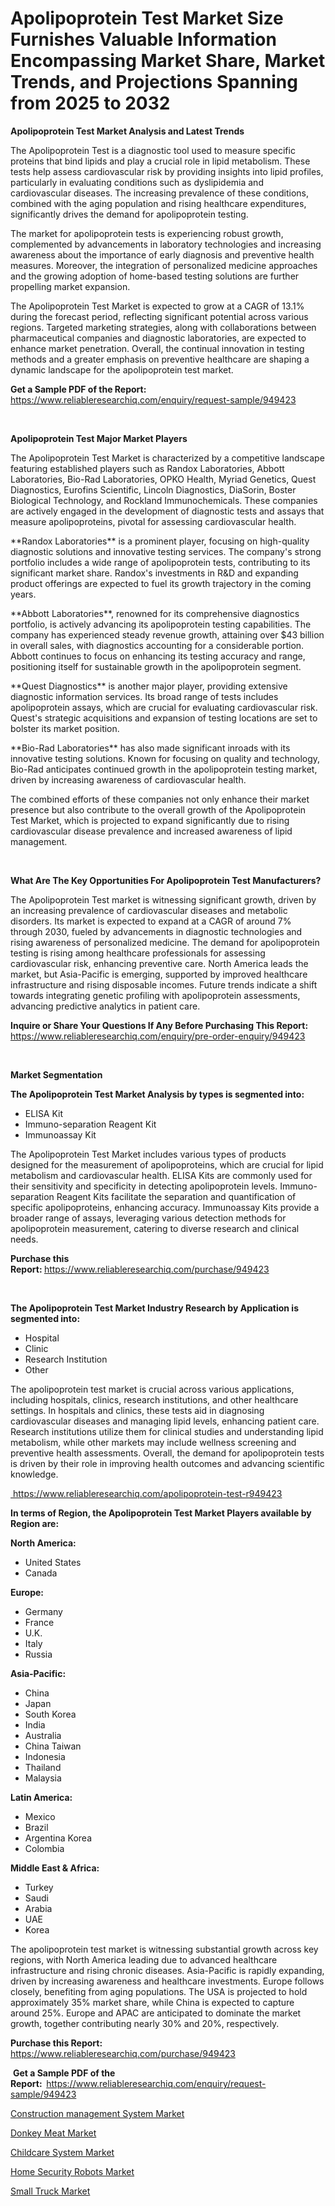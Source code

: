 <p><h1>Apolipoprotein Test Market Size Furnishes Valuable Information Encompassing Market Share, Market Trends, and Projections Spanning from 2025 to 2032</h1></p><p><strong>Apolipoprotein Test Market Analysis and Latest Trends</strong></p>
<p><p>The Apolipoprotein Test is a diagnostic tool used to measure specific proteins that bind lipids and play a crucial role in lipid metabolism. These tests help assess cardiovascular risk by providing insights into lipid profiles, particularly in evaluating conditions such as dyslipidemia and cardiovascular diseases. The increasing prevalence of these conditions, combined with the aging population and rising healthcare expenditures, significantly drives the demand for apolipoprotein testing.</p><p>The market for apolipoprotein tests is experiencing robust growth, complemented by advancements in laboratory technologies and increasing awareness about the importance of early diagnosis and preventive health measures. Moreover, the integration of personalized medicine approaches and the growing adoption of home-based testing solutions are further propelling market expansion. </p><p>The Apolipoprotein Test Market is expected to grow at a CAGR of 13.1% during the forecast period, reflecting significant potential across various regions. Targeted marketing strategies, along with collaborations between pharmaceutical companies and diagnostic laboratories, are expected to enhance market penetration. Overall, the continual innovation in testing methods and a greater emphasis on preventive healthcare are shaping a dynamic landscape for the apolipoprotein test market.</p></p>
<p><strong>Get a Sample PDF of the Report:&nbsp;</strong> <a href="https://www.reliableresearchiq.com/enquiry/request-sample/949423?utm_campaign=1876&utm_medium=2&utm_source=Github&utm_content=ia&utm_term=06032025&utm_id=apolipoprotein-test">https://www.reliableresearchiq.com/enquiry/request-sample/949423</a></p>
<p>&nbsp;</p>
<p><strong>Apolipoprotein Test Major Market Players</strong></p>
<p><p>The Apolipoprotein Test Market is characterized by a competitive landscape featuring established players such as Randox Laboratories, Abbott Laboratories, Bio-Rad Laboratories, OPKO Health, Myriad Genetics, Quest Diagnostics, Eurofins Scientific, Lincoln Diagnostics, DiaSorin, Boster Biological Technology, and Rockland Immunochemicals. These companies are actively engaged in the development of diagnostic tests and assays that measure apolipoproteins, pivotal for assessing cardiovascular health.</p><p>**Randox Laboratories** is a prominent player, focusing on high-quality diagnostic solutions and innovative testing services. The company's strong portfolio includes a wide range of apolipoprotein tests, contributing to its significant market share. Randox's investments in R&D and expanding product offerings are expected to fuel its growth trajectory in the coming years.</p><p>**Abbott Laboratories**, renowned for its comprehensive diagnostics portfolio, is actively advancing its apolipoprotein testing capabilities. The company has experienced steady revenue growth, attaining over $43 billion in overall sales, with diagnostics accounting for a considerable portion. Abbott continues to focus on enhancing its testing accuracy and range, positioning itself for sustainable growth in the apolipoprotein segment.</p><p>**Quest Diagnostics** is another major player, providing extensive diagnostic information services. Its broad range of tests includes apolipoprotein assays, which are crucial for evaluating cardiovascular risk. Quest's strategic acquisitions and expansion of testing locations are set to bolster its market position.</p><p>**Bio-Rad Laboratories** has also made significant inroads with its innovative testing solutions. Known for focusing on quality and technology, Bio-Rad anticipates continued growth in the apolipoprotein testing market, driven by increasing awareness of cardiovascular health.</p><p>The combined efforts of these companies not only enhance their market presence but also contribute to the overall growth of the Apolipoprotein Test Market, which is projected to expand significantly due to rising cardiovascular disease prevalence and increased awareness of lipid management.</p></p>
<p>&nbsp;</p>
<p><strong>What Are The Key Opportunities For Apolipoprotein Test Manufacturers?</strong></p>
<p><p>The Apolipoprotein Test market is witnessing significant growth, driven by an increasing prevalence of cardiovascular diseases and metabolic disorders. Its market is expected to expand at a CAGR of around 7% through 2030, fueled by advancements in diagnostic technologies and rising awareness of personalized medicine. The demand for apolipoprotein testing is rising among healthcare professionals for assessing cardiovascular risk, enhancing preventive care. North America leads the market, but Asia-Pacific is emerging, supported by improved healthcare infrastructure and rising disposable incomes. Future trends indicate a shift towards integrating genetic profiling with apolipoprotein assessments, advancing predictive analytics in patient care.</p></p>
<p><strong>Inquire or Share Your Questions If Any Before Purchasing This Report:</strong> <a href="https://www.reliableresearchiq.com/enquiry/pre-order-enquiry/949423?utm_campaign=1876&utm_medium=2&utm_source=Github&utm_content=ia&utm_term=06032025&utm_id=apolipoprotein-test">https://www.reliableresearchiq.com/enquiry/pre-order-enquiry/949423</a></p>
<p>&nbsp;</p>
<p><strong>Market Segmentation</strong></p>
<p><strong>The Apolipoprotein Test Market Analysis by types is segmented into:</strong></p>
<p><ul><li>ELISA Kit</li><li>Immuno-separation Reagent Kit</li><li>Immunoassay Kit</li></ul></p>
<p><p>The Apolipoprotein Test Market includes various types of products designed for the measurement of apolipoproteins, which are crucial for lipid metabolism and cardiovascular health. ELISA Kits are commonly used for their sensitivity and specificity in detecting apolipoprotein levels. Immuno-separation Reagent Kits facilitate the separation and quantification of specific apolipoproteins, enhancing accuracy. Immunoassay Kits provide a broader range of assays, leveraging various detection methods for apolipoprotein measurement, catering to diverse research and clinical needs.</p></p>
<p><strong>Purchase this Report:&nbsp;</strong><a href="https://www.reliableresearchiq.com/purchase/949423?utm_campaign=1876&utm_medium=2&utm_source=Github&utm_content=ia&utm_term=06032025&utm_id=apolipoprotein-test">https://www.reliableresearchiq.com/purchase/949423</a></p>
<p>&nbsp;</p>
<p><strong>The Apolipoprotein Test Market Industry Research by Application is segmented into:</strong></p>
<p><ul><li>Hospital</li><li>Clinic</li><li>Research Institution</li><li>Other</li></ul></p>
<p><p>The apolipoprotein test market is crucial across various applications, including hospitals, clinics, research institutions, and other healthcare settings. In hospitals and clinics, these tests aid in diagnosing cardiovascular diseases and managing lipid levels, enhancing patient care. Research institutions utilize them for clinical studies and understanding lipid metabolism, while other markets may include wellness screening and preventive health assessments. Overall, the demand for apolipoprotein tests is driven by their role in improving health outcomes and advancing scientific knowledge.</p></p>
<p><a href="https://www.reliableresearchiq.com/apolipoprotein-test-r949423?utm_campaign=1876&utm_medium=2&utm_source=Github&utm_content=ia&utm_term=06032025&utm_id=apolipoprotein-test">&nbsp;https://www.reliableresearchiq.com/apolipoprotein-test-r949423</a></p>
<p><strong>In terms of Region, the Apolipoprotein Test Market Players available by Region are:</strong></p>
<p>
    <p> <strong> North America: </strong>
        <ul>
            <li>United States</li>
            <li>Canada</li>
        </ul>
        </p> 
    <p> <strong> Europe: </strong>
        <ul>
            <li>Germany</li>
            <li>France</li>
            <li>U.K.</li>
            <li>Italy</li>
            <li>Russia</li>
        </ul>
        </p> 
    <p> <strong> Asia-Pacific: </strong>
        <ul>
            <li>China</li>
            <li>Japan</li>
            <li>South Korea</li>
            <li>India</li>
            <li>Australia</li>
            <li>China Taiwan</li>
            <li>Indonesia</li>
            <li>Thailand</li>
            <li>Malaysia</li>
        </ul>
        </p> 
    <p> <strong> Latin America: </strong>
        <ul>
            <li>Mexico</li>
            <li>Brazil</li>
            <li>Argentina Korea</li>
            <li>Colombia</li>
        </ul>
        </p> 
    <p> <strong> Middle East & Africa: </strong>
        <ul>
            <li>Turkey</li>
            <li>Saudi</li>
            <li>Arabia</li>
            <li>UAE</li>
            <li>Korea</li>
        </ul>
    </p>
    </p>
<p><p>The apolipoprotein test market is witnessing substantial growth across key regions, with North America leading due to advanced healthcare infrastructure and rising chronic diseases. Asia-Pacific is rapidly expanding, driven by increasing awareness and healthcare investments. Europe follows closely, benefiting from aging populations. The USA is projected to hold approximately 35% market share, while China is expected to capture around 25%. Europe and APAC are anticipated to dominate the market growth, together contributing nearly 30% and 20%, respectively.</p></p>
<p><strong>Purchase this Report: </strong><a href="https://www.reliableresearchiq.com/purchase/949423?utm_campaign=1876&utm_medium=2&utm_source=Github&utm_content=ia&utm_term=06032025&utm_id=apolipoprotein-test">https://www.reliableresearchiq.com/purchase/949423</a></p>
<p>&nbsp;<strong>Get a Sample PDF of the Report:&nbsp;&nbsp;</strong><a href="https://www.reliableresearchiq.com/enquiry/request-sample/949423?utm_campaign=1876&utm_medium=2&utm_source=Github&utm_content=ia&utm_term=06032025&utm_id=apolipoprotein-test">https://www.reliableresearchiq.com/enquiry/request-sample/949423</a></p>
<p><strong></strong></p>
<p><p><a href="https://github.com/haklagjbj/Market-Research-Report-List-1/blob/main/construction-management-system-market.md?utm_campaign=1876&utm_medium=2&utm_source=Github&utm_content=ia&utm_term=06032025&utm_id=apolipoprotein-test">Construction management System Market</a></p><p><a href="https://github.com/guyerkanakwu/Market-Research-Report-List-1/blob/main/donkey-meat-market.md?utm_campaign=1876&utm_medium=2&utm_source=Github&utm_content=ia&utm_term=06032025&utm_id=apolipoprotein-test">Donkey Meat Market</a></p><p><a href="https://github.com/latilsmickl8/Market-Research-Report-List-1/blob/main/childcare-system-market.md?utm_campaign=1876&utm_medium=2&utm_source=Github&utm_content=ia&utm_term=06032025&utm_id=apolipoprotein-test">Childcare System Market</a></p><p><a href="https://github.com/totrisammir/Market-Research-Report-List-1/blob/main/home-security-robots-market.md?utm_campaign=1876&utm_medium=2&utm_source=Github&utm_content=ia&utm_term=06032025&utm_id=apolipoprotein-test">Home Security Robots Market</a></p><p><a href="https://github.com/tandepinho3p/Market-Research-Report-List-1/blob/main/small-truck-market.md?utm_campaign=1876&utm_medium=2&utm_source=Github&utm_content=ia&utm_term=06032025&utm_id=apolipoprotein-test">Small Truck Market</a></p></p>